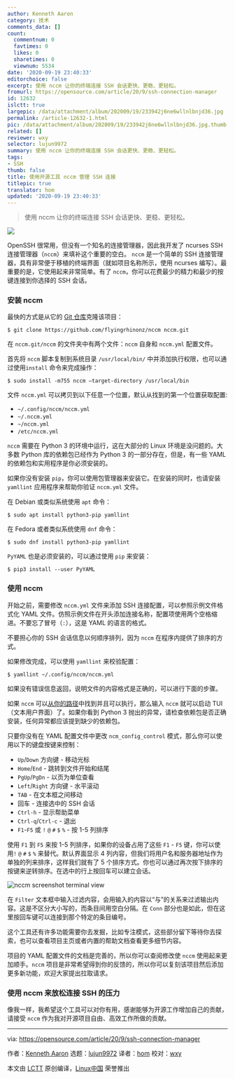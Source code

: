 ```yaml
---
author: Kenneth Aaron
category: 技术
comments_data: []
count:
  commentnum: 0
  favtimes: 0
  likes: 0
  sharetimes: 0
  viewnum: 5534
date: '2020-09-19 23:40:33'
editorchoice: false
excerpt: 使用 nccm 让你的终端连接 SSH 会话更快、更稳、更轻松。
fromurl: https://opensource.com/article/20/9/ssh-connection-manager
id: 12632
islctt: true
largepic: /data/attachment/album/202009/19/233942j6ne6wllnlbnjd36.jpg
permalink: /article-12632-1.html
pic: /data/attachment/album/202009/19/233942j6ne6wllnlbnjd36.jpg.thumb.jpg
related: []
reviewer: wxy
selector: lujun9972
summary: 使用 nccm 让你的终端连接 SSH 会话更快、更稳、更轻松。
tags:
- SSH
thumb: false
title: 使用开源工具 nccm 管理 SSH 连接
titlepic: true
translator: hom
updated: '2020-09-19 23:40:33'
---
```



> 
> 使用 nccm 让你的终端连接 SSH 会话更快、更稳、更轻松。
> 
> 
> 


![](/data/attachment/album/202009/19/233942j6ne6wllnlbnjd36.jpg)


OpenSSH 很常用，但没有一个知名的连接管理器，因此我开发了 ncurses SSH 连接管理器（`nccm`）来填补这个重要的空白。 `nccm` 是一个简单的 SSH 连接管理器，具有非常便于移植的终端界面（就如项目名称所示，使用 ncurses 编写）。最重要的是，它使用起来非常简单。有了 `nccm`，你可以花费最少的精力和最少的按键连接到你选择的 SSH 会话。


### 安装 nccm


最快的方式是从它的 [Git 仓库](https://github.com/flyingrhinonz/nccm)克隆该项目：



```
$ git clone https://github.com/flyingrhinonz/nccm nccm.git

```

在 `nccm.git/nccm` 的文件夹中有两个文件：`nccm` 自身和 `nccm.yml` 配置文件。


首先将 `nccm` 脚本复制到系统目录 `/usr/local/bin/` 中并添加执行权限，也可以通过使用`install` 命令来完成操作：



```
$ sudo install -m755 nccm –target-directory /usr/local/bin

```

文件 `nccm.yml` 可以拷贝到以下任意一个位置，默认从找到的第一个位置获取配置:


* `~/.config/nccm/nccm.yml`
* `~/.nccm.yml`
* `~/nccm.yml`
* `/etc/nccm.yml`


`nccm` 需要在 Python 3 的环境中运行，这在大部分的 Linux 环境是没问题的。大多数 Python 库的依赖包已经作为 Python 3 的一部分存在，但是，有一些 YAML 的依赖包和实用程序是你必须安装的。


如果你没有安装 `pip`，你可以使用包管理器来安装它。在安装的同时，也请安装 `yamllint` 应用程序来帮助你验证 `nccm.yml` 文件。


在 Debian 或类似系统使用 `apt` 命令：



```
$ sudo apt install python3-pip yamllint

```

在 Fedora 或者类似系统使用 `dnf` 命令：



```
$ sudo dnf install python3-pip yamllint

```

`PyYAML` 也是必须安装的，可以通过使用 `pip` 来安装：



```
$ pip3 install --user PyYAML

```

### 使用 nccm


开始之前，需要修改 `nccm.yml` 文件来添加 SSH 连接配置，可以参照示例文件格式化 YAML 文件。仿照示例文件在开头添加连接名称，配置项使用两个空格缩进。不要忘了冒号（`:`），这是 YAML 的语言的格式。


不要担心你的 SSH 会话信息以何顺序排列，因为 `nccm` 在程序内提供了排序的方式。


如果修改完成，可以使用 `yamllint` 来校验配置：



```
$ yamllint ~/.config/nccm/nccm.yml

```

如果没有错误信息返回，说明文件的内容格式是正确的，可以进行下面的步骤。


如果 `nccm` 可以[从你的路径](https://opensource.com/article/17/6/set-path-linux)中找到并且可以执行，那么输入 `nccm` 就可以启动 TUI（文本用户界面）了。如果你看到 Python 3 抛出的异常，请检查依赖包是否正确安装，任何异常都应该提到缺少的依赖包。


只要你没有在 YAML 配置文件中更改 `ncm_config_control` 模式，那么你可以使用以下的键盘按键来控制：


* `Up`/`Down` 方向键 - 移动光标
* `Home`/`End` - 跳转到文件开始和结尾
* `PgUp`/`PgDn` - 以页为单位查看
* `Left`/`Right` 方向键 - 水平滚动
* `TAB` - 在文本框之间移动
* 回车 - 连接选中的 SSH 会话
* `Ctrl-h` - 显示帮助菜单
* `Ctrl-q`/`Ctrl-c` - 退出
* `F1`-`F5` 或 `!` `@` `#` `$` `%` - 按 1-5 列排序


使用 `F1` 到 `F5` 来按 1-5 列排序，如果你的设备占用了这些 `F1` - `F5` 键，你可以使用`!` `@` `#` `$` `%` 来替代。默认界面显示 4 列内容，但我们将用户名和服务器地址作为单独的列来排序，这样我们就有了 5 个排序方式。你也可以通过再次按下排序的按键来逆转排序。在选中的行上按回车可以建立会话。


![nccm screenshot terminal view](/data/attachment/album/202009/19/234101ntyoyj4j6xxfm4sj.png "nccm screenshot terminal view")


在 `Filter` 文本框中输入过滤内容，会用输入的内容以“与”的关系来过滤输出内容。这是不区分大小写的，而条目间用空白分隔。在 `Conn` 部分也是如此，但在这里按回车键可以连接到那个特定的条目编号。


这个工具还有许多功能需要你去发掘，比如专注模式，这些部分留下等待你去探索，也可以查看项目主页或者内置的帮助文档查看更多细节内容。


项目的 YAML 配置文件的文档是完善的，所以你可以查阅修改使 `nccm` 使用起来更加顺手。`nccm` 项目是非常希望得到你的反馈的，所以你可以复刻该项目然后添加更多新功能，欢迎大家提出拉取请求。


### 使用 nccm 来放松连接 SSH 的压力


像我一样，我希望这个工具可以对你有用，感谢能够为开源工作增加自己的贡献，请接受 `nccm` 作为我对开源项目自由、高效工作所做的贡献。




---


via: <https://opensource.com/article/20/9/ssh-connection-manager>


作者：[Kenneth Aaron](https://opensource.com/users/flyingrhino) 选题：[lujun9972](https://github.com/lujun9972) 译者：[hom](https://github.com/hom) 校对：[wxy](https://github.com/wxy)


本文由 [LCTT](https://github.com/LCTT/TranslateProject) 原创编译，[Linux中国](https://linux.cn/) 荣誉推出